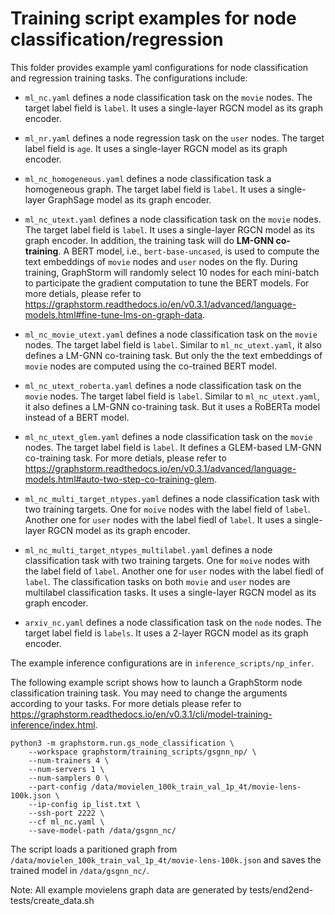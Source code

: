 # Training script examples for node classification/regression
This folder provides example yaml configurations for node classification and regression training tasks.
The configurations include:

  * ``ml_nc.yaml`` defines a node classification task on the ``movie`` nodes. The target label field is ``label``. It uses a single-layer RGCN model as its graph encoder.

  * ``ml_nr.yaml`` defines a node regression task on the ``user`` nodes. The target label field is ``age``. It uses a single-layer RGCN model as its graph encoder.

  * ``ml_nc_homogeneous.yaml`` defines a node classification task a homogeneous graph. The target label field is ``label``. It uses a single-layer GraphSage model as its graph encoder.

  * ``ml_nc_utext.yaml`` defines a node classification task on the ``movie`` nodes. The target label field is ``label``. It uses a single-layer RGCN model as its graph encoder. In addition, the training task will do **LM-GNN co-training**. A BERT model, i.e., ``bert-base-uncased``, is used to compute the text embeddings of ``movie`` nodes and ``user`` nodes on the fly. During training, GraphStorm will randomly select 10 nodes for each mini-batch to participate the gradient computation to tune the BERT models. For more detials, please refer to https://graphstorm.readthedocs.io/en/v0.3.1/advanced/language-models.html#fine-tune-lms-on-graph-data.

  * ``ml_nc_movie_utext.yaml`` defines a node classification task on the ``movie`` nodes. The target label field is ``label``. Similar to ``ml_nc_utext.yaml``, it also defines a LM-GNN co-training task. But only the the text embeddings of ``movie`` nodes are computed using the co-trained BERT model.

  * ``ml_nc_utext_roberta.yaml`` defines a node classification task on the ``movie`` nodes. The target label field is ``label``. Similar to ``ml_nc_utext.yaml``, it also defines a LM-GNN co-training task. But it uses a RoBERTa model instead of a BERT model.

  * ``ml_nc_utext_glem.yaml`` defines a node classification task on the ``movie`` nodes. The target label field is ``label``. It defines a GLEM-based LM-GNN co-training task. For more detials, please refer to https://graphstorm.readthedocs.io/en/v0.3.1/advanced/language-models.html#auto-two-step-co-training-glem.

  * ``ml_nc_multi_target_ntypes.yaml`` defines a node classification task with two training targets. One for ``moive`` nodes with the label field of ``label``. Another one for ``user`` nodes with the label fiedl of ``label``. It uses a single-layer RGCN model as its graph encoder.

  * ``ml_nc_multi_target_ntypes_multilabel.yaml`` defines a node classification task with two training targets. One for ``moive`` nodes with the label field of ``label``. Another one for ``user`` nodes with the label fiedl of ``label``. The classification tasks on both ``movie`` and ``user`` nodes are multilabel classification tasks. It uses a single-layer RGCN model as its graph encoder.

  * ``arxiv_nc.yaml`` defines a node classification task on the ``node`` nodes. The target label field is ``labels``. It uses a 2-layer RGCN model as its graph encoder.

The example inference configurations are in ``inference_scripts/np_infer``.

The following example script shows how to launch a GraphStorm node classification training task.
You may need to change the arguments according to your tasks.
For more detials please refer to https://graphstorm.readthedocs.io/en/v0.3.1/cli/model-training-inference/index.html.

```
python3 -m graphstorm.run.gs_node_classification \
    --workspace graphstorm/training_scripts/gsgnn_np/ \
    --num-trainers 4 \
    --num-servers 1 \
    --num-samplers 0 \
    --part-config /data/movielen_100k_train_val_1p_4t/movie-lens-100k.json \
    --ip-config ip_list.txt \
    --ssh-port 2222 \
    --cf ml_nc.yaml \
    --save-model-path /data/gsgnn_nc/
```

The script loads a paritioned graph from ``/data/movielen_100k_train_val_1p_4t/movie-lens-100k.json`` and saves the trained model in ``/data/gsgnn_nc/``.

Note: All example movielens graph data are generated by tests/end2end-tests/create_data.sh
